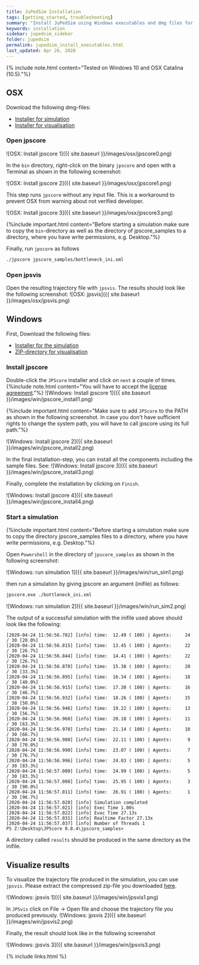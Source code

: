 ```yaml
---
title: JuPedSim Installation
tags: [getting_started, troubleshooting]
summary: "Install JuPedSim using Windows executables and dmg files for OSX"
keywords: installation
sidebar: jupedsim_sidebar
folder: jupedsim
permalink: jupedsim_install_executables.html
last_updated: Apr 26, 2020
---
```


{% include note.html content="Tested on Windows 10 and OSX Catalina (10.5)."%}

## OSX

Download the following dmg-files:

- [Installer for simulation](https://fz-juelich.sciebo.de/s/0xCVR1zYXao1YDW)
- [Installer for visualisation](https://fz-juelich.sciebo.de/s/L2M9VR4TdRrmV0c)

### Open jpscore

![OSX: Install jpscore 1]({{ site.baseurl }}/images/osx/jpscore0.png)


In the `bin` directory, right-click on the binary `jpscore` and open with a Terminal as shown in the following screenshot:

![OSX: Install jpscore 2]({{ site.baseurl }}/images/osx/jpscore1.png)

This step runs `jpscore` without any input file. This is a workaround to prevent OSX from 
warning about not verified developer. 

![OSX: Install jpscore 3]({{ site.baseurl }}/images/osx/jpscore3.png)

{%include important.html content="Before starting a simulation make sure to copy the `bin`-directory as well as the directory of jpscore_samples to a directory, where you have write permissions, e.g. Desktop."%}

Finally, run `jpscore` as follows 

```bash
./jpscore jpscore_samples/bottleneck_ini.xml
```

### Open jpsvis

Open the resulting trajectory file with `jpsvis`. The results should look like the following screenshot:
![OSX: jpsvis]({{ site.baseurl }}/images/osx/jpsvis.png)

## Windows

First, Download the following files:

- [Installer for the simulation](https://fz-juelich.sciebo.de/s/D5ZzrpCiGYYyM5I)
- [ZIP-directory for visualisation](https://fz-juelich.sciebo.de/s/1CQ12M7RjXPwefu)

### Install jpscore

Double-click the `JPScore` installer and click on `next` a couple of times.
{%include note.html content="You will have to accept the [license agreement](https://raw.githubusercontent.com/JuPedSim/jpscore/master/LICENSE)."%}
![Windows: Install jpscore 1]({{ site.baseurl }}/images/win/jpscore_install1.png)

{%include important.html content="Make sure to add `JPScore` to the PATH as shown in the following screenshot. In case you don't have sufficient rights to change the system path, you will have to call jpscore using its full path."%}

![Windows: Install jpscore 2]({{ site.baseurl }}/images/win/jpscore_install2.png)

In the final installation-step, you can install all the components including the sample files. See:
![Windows: Install jpscore 3]({{ site.baseurl }}/images/win/jpscore_install3.png)

Finally, complete the installation by clicking on `Finish`.

![Windows: Install jpscore 4]({{ site.baseurl }}/images/win/jpscore_install4.png)

### Start a simulation 

{%include important.html content="Before starting a simulation make sure to copy the directory jpscore_samples files to a directory, where you have write permissions, e.g. Desktop."%}

Open `Powershell` in the directory of `jpscore_samples` as shown in the following screenshot:

![Windows: run simulation 1]({{ site.baseurl }}/images/win/run_sim1.png)

then run a simulation by giving jpscore an argument (inifile) as follows: 

```bash
jpscore.exe ./bottleneck_ini.xml
```

![Windows: run simulation 2]({{ site.baseurl }}/images/win/run_sim2.png)

The output of a successful simulation with the inifile used above should look like the following:

```
[2020-04-24 11:56:56.782] [info] time:  12.49 ( 100) | Agents:     24 / 30 [20.0%]
[2020-04-24 11:56:56.815] [info] time:  13.45 ( 100) | Agents:     22 / 30 [26.7%]
[2020-04-24 11:56:56.844] [info] time:  14.41 ( 100) | Agents:     22 / 30 [26.7%]
[2020-04-24 11:56:56.870] [info] time:  15.38 ( 100) | Agents:     20 / 30 [33.3%]
[2020-04-24 11:56:56.895] [info] time:  16.34 ( 100) | Agents:     18 / 30 [40.0%]
[2020-04-24 11:56:56.915] [info] time:  17.30 ( 100) | Agents:     16 / 30 [46.7%]
[2020-04-24 11:56:56.932] [info] time:  18.26 ( 100) | Agents:     15 / 30 [50.0%]
[2020-04-24 11:56:56.946] [info] time:  19.22 ( 100) | Agents:     13 / 30 [56.7%]
[2020-04-24 11:56:56.960] [info] time:  20.18 ( 100) | Agents:     11 / 30 [63.3%]
[2020-04-24 11:56:56.970] [info] time:  21.14 ( 100) | Agents:     10 / 30 [66.7%]
[2020-04-24 11:56:56.980] [info] time:  22.11 ( 100) | Agents:      9 / 30 [70.0%]
[2020-04-24 11:56:56.990] [info] time:  23.07 ( 100) | Agents:      7 / 30 [76.7%]
[2020-04-24 11:56:56.996] [info] time:  24.03 ( 100) | Agents:      5 / 30 [83.3%]
[2020-04-24 11:56:57.000] [info] time:  24.99 ( 100) | Agents:      5 / 30 [83.3%]
[2020-04-24 11:56:57.008] [info] time:  25.95 ( 100) | Agents:      3 / 30 [90.0%]
[2020-04-24 11:56:57.011] [info] time:  26.91 ( 100) | Agents:      1 / 30 [96.7%]
[2020-04-24 11:56:57.020] [info] Simulation completed
[2020-04-24 11:56:57.021] [info] Exec Time 1.00s
[2020-04-24 11:56:57.022] [info] Evac Time 27.13s
[2020-04-24 11:56:57.031] [info] Realtime Factor 27.13x
[2020-04-24 11:56:57.037] [info] Number of Threads 1
PS Z:\Desktop\JPScore 0.8.4\jpscore_samples>
```

A directory called `results` should be produced in the same directory as the inifile. 

## Visualize results

To visualize the trajectory file produced in the simulation, you can use `jpsvis`.
Please extract the compressed zip-file you downloaded [here](jupedsim_install_executables.html#windows). 

![Windows: jpsvis 1]({{ site.baseurl }}/images/win/jpsvis1.png)

In `JPSvis` click on File -> Open file 
and choose the trajectory file you produced previously.
![Windows: jpsvis 2]({{ site.baseurl }}/images/win/jpsvis2.png)

Finally, the result should look like in the following screenshot

![Windows: jpsvis 3]({{ site.baseurl }}/images/win/jpsvis3.png)

{% include links.html %}
